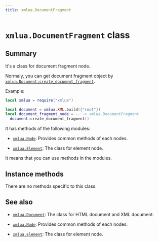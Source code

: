 ```yaml
---
title: xmlua.DocumentFragment
---
```


# `xmlua.DocumentFragment` class

## Summary

It's a class for document fragment node.

Normaly, you can get document fragment object by [`xmlua.Document:create_document_fragment`][create-document-fragment].

Example:

```lua
local xmlua = require("xmlua")

local document = xmlua.XML.build({"root"})
local document_fragment_node = -- -> xmlua.DocumentFragment
  document:create_document_fragment()
```

It has methods of the following modules:

  * [`xmlua.Node`][node]: Provides common methods of each nodes.

  * [`xmlua.Element`][element]: The class for element node.

It means that you can use methods in the modules.

## Instance methods

There are no methods specific to this class.

## See also

  * [`xmlua.Document`][document]: The class for HTML document and XML document.

  * [`xmlua.Node`][node]: Provides common methods of each nodes.

  * [`xmlua.Element`][element]: The class for element node.


[create-document-fragment]:document.html#document-fragment.html

[document]:document.html

[node]:node.html

[element]:element.html
